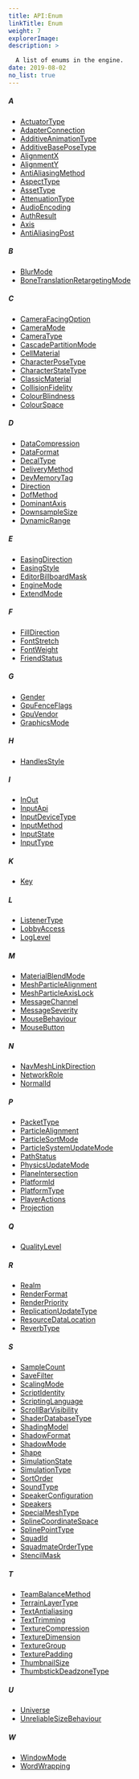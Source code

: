 ```yaml
---
title: API:Enum
linkTitle: Enum
weight: 7
explorerImage: 
description: >
  A list of enums in the engine.
date: 2019-08-02
no_list: true
---
```

<div class="alphabetical-index">
<div class="idx-col">
<h5>A</h5>
<ul>
<li>
<a href="/docs/api-reference/Enum/ActuatorType">ActuatorType</a>
</li>
<li>
<a href="/docs/api-reference/Enum/AdapterConnection">AdapterConnection</a>
</li>
<li>
<a href="/docs/api-reference/Enum/AdditiveAnimationType">AdditiveAnimationType</a>
</li>
<li>
<a href="/docs/api-reference/Enum/AdditiveBasePoseType">AdditiveBasePoseType</a>
</li>
<li>
<a href="/docs/api-reference/Enum/AlignmentX">AlignmentX</a>
</li>
<li>
<a href="/docs/api-reference/Enum/AlignmentY">AlignmentY</a>
</li>
<li>
<a href="/docs/api-reference/Enum/AntiAliasingMethod">AntiAliasingMethod</a>
</li>
<li>
<a href="/docs/api-reference/Enum/AspectType">AspectType</a>
</li>
<li>
<a href="/docs/api-reference/Enum/AssetType">AssetType</a>
</li>
<li>
<a href="/docs/api-reference/Enum/AttenuationType">AttenuationType</a>
</li>
<li>
<a href="/docs/api-reference/Enum/AudioEncoding">AudioEncoding</a>
</li>
<li>
<a href="/docs/api-reference/Enum/AuthResult">AuthResult</a>
</li>
<li>
<a href="/docs/api-reference/Enum/Axis">Axis</a>
</li>
<li>
<a href="/docs/api-reference/Enum/AntiAliasingPost">AntiAliasingPost</a>
</li>
</ul>
</div>
<div class="idx-col">
<h5>B</h5>
<ul>
<li>
<a href="/docs/api-reference/Enum/BlurMode">BlurMode</a>
</li>
<li>
<a href="/docs/api-reference/Enum/BoneTranslationRetargetingMode">BoneTranslationRetargetingMode</a>
</li>
</ul>
</div>
<div class="idx-col">
<h5>C</h5>
<ul>
<li>
<a href="/docs/api-reference/Enum/CameraFacingOption">CameraFacingOption</a>
</li>
<li>
<a href="/docs/api-reference/Enum/CameraMode">CameraMode</a>
</li>
<li>
<a href="/docs/api-reference/Enum/CameraType">CameraType</a>
</li>
<li>
<a href="/docs/api-reference/Enum/CascadePartitionMode">CascadePartitionMode</a>
</li>
<li>
<a href="/docs/api-reference/Enum/CellMaterial">CellMaterial</a>
</li>
<li>
<a href="/docs/api-reference/Enum/CharacterPoseType">CharacterPoseType</a>
</li>
<li>
<a href="/docs/api-reference/Enum/CharacterStateType">CharacterStateType</a>
</li>
<li>
<a href="/docs/api-reference/Enum/ClassicMaterial">ClassicMaterial</a>
</li>
<li>
<a href="/docs/api-reference/Enum/CollisionFidelity">CollisionFidelity</a>
</li>
<li>
<a href="/docs/api-reference/Enum/ColourBlindness">ColourBlindness</a>
</li>
<li>
<a href="/docs/api-reference/Enum/ColourSpace">ColourSpace</a>
</li>
</ul>
</div>
<div class="idx-col">
<h5>D</h5>
<ul>
<li>
<a href="/docs/api-reference/Enum/DataCompression">DataCompression</a>
</li>
<li>
<a href="/docs/api-reference/Enum/DataFormat">DataFormat</a>
</li>
<li>
<a href="/docs/api-reference/Enum/DecalType">DecalType</a>
</li>
<li>
<a href="/docs/api-reference/Enum/DeliveryMethod">DeliveryMethod</a>
</li>
<li>
<a href="/docs/api-reference/Enum/DevMemoryTag">DevMemoryTag</a>
</li>
<li>
<a href="/docs/api-reference/Enum/Direction">Direction</a>
</li>
<li>
<a href="/docs/api-reference/Enum/DofMethod">DofMethod</a>
</li>
<li>
<a href="/docs/api-reference/Enum/DominantAxis">DominantAxis</a>
</li>
<li>
<a href="/docs/api-reference/Enum/DownsampleSize">DownsampleSize</a>
</li>
<li>
<a href="/docs/api-reference/Enum/DynamicRange">DynamicRange</a>
</li>
</ul>
</div>
<div class="idx-col">
<h5>E</h5>
<ul>
<li>
<a href="/docs/api-reference/Enum/EasingDirection">EasingDirection</a>
</li>
<li>
<a href="/docs/api-reference/Enum/EasingStyle">EasingStyle</a>
</li>
<li>
<a href="/docs/api-reference/Enum/EditorBillboardMask">EditorBillboardMask</a>
</li>
<li>
<a href="/docs/api-reference/Enum/EngineMode">EngineMode</a>
</li>
<li>
<a href="/docs/api-reference/Enum/ExtendMode">ExtendMode</a>
</li>
</ul>
</div>
<div class="idx-col">
<h5>F</h5>
<ul>
<li>
<a href="/docs/api-reference/Enum/FillDirection">FillDirection</a>
</li>
<li>
<a href="/docs/api-reference/Enum/FontStretch">FontStretch</a>
</li>
<li>
<a href="/docs/api-reference/Enum/FontWeight">FontWeight</a>
</li>
<li>
<a href="/docs/api-reference/Enum/FriendStatus">FriendStatus</a>
</li>
</ul>
</div>
<div class="idx-col">
<h5>G</h5>
<ul>
<li>
<a href="/docs/api-reference/Enum/Gender">Gender</a>
</li>
<li>
<a href="/docs/api-reference/Enum/GpuFenceFlags">GpuFenceFlags</a>
</li>
<li>
<a href="/docs/api-reference/Enum/GpuVendor">GpuVendor</a>
</li>
<li>
<a href="/docs/api-reference/Enum/GraphicsMode">GraphicsMode</a>
</li>
</ul>
</div>
<div class="idx-col">
<h5>H</h5>
<ul>
<li>
<a href="/docs/api-reference/Enum/HandlesStyle">HandlesStyle</a>
</li>
</ul>
</div>
<div class="idx-col">
<h5>I</h5>
<ul>
<li>
<a href="/docs/api-reference/Enum/InOut">InOut</a>
</li>
<li>
<a href="/docs/api-reference/Enum/InputApi">InputApi</a>
</li>
<li>
<a href="/docs/api-reference/Enum/InputDeviceType">InputDeviceType</a>
</li>
<li>
<a href="/docs/api-reference/Enum/InputMethod">InputMethod</a>
</li>
<li>
<a href="/docs/api-reference/Enum/InputState">InputState</a>
</li>
<li>
<a href="/docs/api-reference/Enum/InputType">InputType</a>
</li>
</ul>
</div>
<div class="idx-col">
<h5>K</h5>
<ul>
<li>
<a href="/docs/api-reference/Enum/Key">Key</a>
</li>
</ul>
</div>
<div class="idx-col">
<h5>L</h5>
<ul>
<li>
<a href="/docs/api-reference/Enum/ListenerType">ListenerType</a>
</li>
<li>
<a href="/docs/api-reference/Enum/LobbyAccess">LobbyAccess</a>
</li>
<li>
<a href="/docs/api-reference/Enum/LogLevel">LogLevel</a>
</li>
</ul>
</div>
<div class="idx-col">
<h5>M</h5>
<ul>
<li>
<a href="/docs/api-reference/Enum/MaterialBlendMode">MaterialBlendMode</a>
</li>
<li>
<a href="/docs/api-reference/Enum/MeshParticleAlignment">MeshParticleAlignment</a>
</li>
<li>
<a href="/docs/api-reference/Enum/MeshParticleAxisLock">MeshParticleAxisLock</a>
</li>
<li>
<a href="/docs/api-reference/Enum/MessageChannel">MessageChannel</a>
</li>
<li>
<a href="/docs/api-reference/Enum/MessageSeverity">MessageSeverity</a>
</li>
<li>
<a href="/docs/api-reference/Enum/MouseBehaviour">MouseBehaviour</a>
</li>
<li>
<a href="/docs/api-reference/Enum/MouseButton">MouseButton</a>
</li>
</ul>
</div>
<div class="idx-col">
<h5>N</h5>
<ul>
<li>
<a href="/docs/api-reference/Enum/NavMeshLinkDirection">NavMeshLinkDirection</a>
</li>
<li>
<a href="/docs/api-reference/Enum/NetworkRole">NetworkRole</a>
</li>
<li>
<a href="/docs/api-reference/Enum/NormalId">NormalId</a>
</li>
</ul>
</div>
<div class="idx-col">
<h5>P</h5>
<ul>
<li>
<a href="/docs/api-reference/Enum/PacketType">PacketType</a>
</li>
<li>
<a href="/docs/api-reference/Enum/ParticleAlignment">ParticleAlignment</a>
</li>
<li>
<a href="/docs/api-reference/Enum/ParticleSortMode">ParticleSortMode</a>
</li>
<li>
<a href="/docs/api-reference/Enum/ParticleSystemUpdateMode">ParticleSystemUpdateMode</a>
</li>
<li>
<a href="/docs/api-reference/Enum/PathStatus">PathStatus</a>
</li>
<li>
<a href="/docs/api-reference/Enum/PhysicsUpdateMode">PhysicsUpdateMode</a>
</li>
<li>
<a href="/docs/api-reference/Enum/PlaneIntersection">PlaneIntersection</a>
</li>
<li>
<a href="/docs/api-reference/Enum/PlatformId">PlatformId</a>
</li>
<li>
<a href="/docs/api-reference/Enum/PlatformType">PlatformType</a>
</li>
<li>
<a href="/docs/api-reference/Enum/PlayerActions">PlayerActions</a>
</li>
<li>
<a href="/docs/api-reference/Enum/Projection">Projection</a>
</li>
</ul>
</div>
<div class="idx-col">
<h5>Q</h5>
<ul>
<li>
<a href="/docs/api-reference/Enum/QualityLevel">QualityLevel</a>
</li>
</ul>
</div>
<div class="idx-col">
<h5>R</h5>
<ul>
<li>
<a href="/docs/api-reference/Enum/Realm">Realm</a>
</li>
<li>
<a href="/docs/api-reference/Enum/RenderFormat">RenderFormat</a>
</li>
<li>
<a href="/docs/api-reference/Enum/RenderPriority">RenderPriority</a>
</li>
<li>
<a href="/docs/api-reference/Enum/ReplicationUpdateType">ReplicationUpdateType</a>
</li>
<li>
<a href="/docs/api-reference/Enum/ResourceDataLocation">ResourceDataLocation</a>
</li>
<li>
<a href="/docs/api-reference/Enum/ReverbType">ReverbType</a>
</li>
</ul>
</div>
<div class="idx-col">
<h5>S</h5>
<ul>
<li>
<a href="/docs/api-reference/Enum/SampleCount">SampleCount</a>
</li>
<li>
<a href="/docs/api-reference/Enum/SaveFilter">SaveFilter</a>
</li>
<li>
<a href="/docs/api-reference/Enum/ScalingMode">ScalingMode</a>
</li>
<li>
<a href="/docs/api-reference/Enum/ScriptIdentity">ScriptIdentity</a>
</li>
<li>
<a href="/docs/api-reference/Enum/ScriptingLanguage">ScriptingLanguage</a>
</li>
<li>
<a href="/docs/api-reference/Enum/ScrollBarVisibility">ScrollBarVisibility</a>
</li>
<li>
<a href="/docs/api-reference/Enum/ShaderDatabaseType">ShaderDatabaseType</a>
</li>
<li>
<a href="/docs/api-reference/Enum/ShadingModel">ShadingModel</a>
</li>
<li>
<a href="/docs/api-reference/Enum/ShadowFormat">ShadowFormat</a>
</li>
<li>
<a href="/docs/api-reference/Enum/ShadowMode">ShadowMode</a>
</li>
<li>
<a href="/docs/api-reference/Enum/Shape">Shape</a>
</li>
<li>
<a href="/docs/api-reference/Enum/SimulationState">SimulationState</a>
</li>
<li>
<a href="/docs/api-reference/Enum/SimulationType">SimulationType</a>
</li>
<li>
<a href="/docs/api-reference/Enum/SortOrder">SortOrder</a>
</li>
<li>
<a href="/docs/api-reference/Enum/SoundType">SoundType</a>
</li>
<li>
<a href="/docs/api-reference/Enum/SpeakerConfiguration">SpeakerConfiguration</a>
</li>
<li>
<a href="/docs/api-reference/Enum/Speakers">Speakers</a>
</li>
<li>
<a href="/docs/api-reference/Enum/SpecialMeshType">SpecialMeshType</a>
</li>
<li>
<a href="/docs/api-reference/Enum/SplineCoordinateSpace">SplineCoordinateSpace</a>
</li>
<li>
<a href="/docs/api-reference/Enum/SplinePointType">SplinePointType</a>
</li>
<li>
<a href="/docs/api-reference/Enum/SquadId">SquadId</a>
</li>
<li>
<a href="/docs/api-reference/Enum/SquadmateOrderType">SquadmateOrderType</a>
</li>
<li>
<a href="/docs/api-reference/Enum/StencilMask">StencilMask</a>
</li>
</ul>
</div>
<div class="idx-col">
<h5>T</h5>
<ul>
<li>
<a href="/docs/api-reference/Enum/TeamBalanceMethod">TeamBalanceMethod</a>
</li>
<li>
<a href="/docs/api-reference/Enum/TerrainLayerType">TerrainLayerType</a>
</li>
<li>
<a href="/docs/api-reference/Enum/TextAntialiasing">TextAntialiasing</a>
</li>
<li>
<a href="/docs/api-reference/Enum/TextTrimming">TextTrimming</a>
</li>
<li>
<a href="/docs/api-reference/Enum/TextureCompression">TextureCompression</a>
</li>
<li>
<a href="/docs/api-reference/Enum/TextureDimension">TextureDimension</a>
</li>
<li>
<a href="/docs/api-reference/Enum/TextureGroup">TextureGroup</a>
</li>
<li>
<a href="/docs/api-reference/Enum/TexturePadding">TexturePadding</a>
</li>
<li>
<a href="/docs/api-reference/Enum/ThumbnailSize">ThumbnailSize</a>
</li>
<li>
<a href="/docs/api-reference/Enum/ThumbstickDeadzoneType">ThumbstickDeadzoneType</a>
</li>
</ul>
</div>
<div class="idx-col">
<h5>U</h5>
<ul>
<li>
<a href="/docs/api-reference/Enum/Universe">Universe</a>
</li>
<li>
<a href="/docs/api-reference/Enum/UnreliableSizeBehaviour">UnreliableSizeBehaviour</a>
</li>
</ul>
</div>
<div class="idx-col">
<h5>W</h5>
<ul>
<li>
<a href="/docs/api-reference/Enum/WindowMode">WindowMode</a>
</li>
<li>
<a href="/docs/api-reference/Enum/WordWrapping">WordWrapping</a>
</li>
</ul>
</div>
</div>
